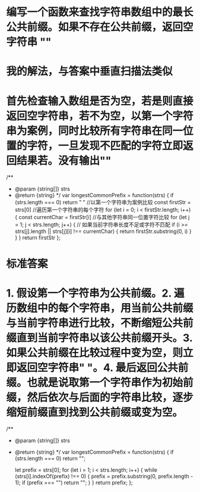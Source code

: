 # 编写一个函数来查找字符串数组中的最长公共前缀。如果不存在公共前缀，返回空字符串 ""
# 我的解法，与答案中垂直扫描法类似
# 首先检查输入数组是否为空，若是则直接返回空字符串，若不为空，以第一个字符串为案例，同时比较所有字符串在同一位置的字符，一旦发现不匹配的字符立即返回结果若。没有输出""
/**
 * @param {string[]} strs
 * @return {string}
 */
var longestCommonPrefix = function(strs) {
    if (strs.length === 0)
        return " "
    //以第一个字符串为案例比较
    const firstStr = strs[0]
    //遍历第一个字符串的每个字符
    for (let i = 0; i < firstStr.length; i++) {
        const currentChar = firstStr[i]
        //与其他字符串同一位置字符比较
        for (let j = 1; j < strs.length; j++) {
            // 如果当前字符串长度不足或字符不匹配
            if (i >= strs[j].length || strs[j][i] !== currentChar) {
                return firstStr.substring(0, i)
            }
        }
    }
    return firstStr
};

# 标准答案
# 1. 假设第一个字符串为公共前缀。2. 遍历数组中的每个字符串，用当前公共前缀与当前字符串进行比较，不断缩短公共前缀直到当前字符串以该公共前缀开头。3. 如果公共前缀在比较过程中变为空，则立即返回空字符串" "。4. 最后返回公共前缀。也就是说取第一个字符串作为初始前缀，然后依次与后面的字符串比较，逐步缩短前缀直到找到公共前缀或变为空。
/**
 * @param {string[]} strs
 * @return {string}
 */
var longestCommonPrefix = function(strs) {
    if (strs.length === 0) return "";
    
    let prefix = strs[0];
    for (let i = 1; i < strs.length; i++) {
        while (strs[i].indexOf(prefix) !== 0) {
            prefix = prefix.substring(0, prefix.length - 1);
            if (prefix === "") return "";
        }
    }
    return prefix;
};